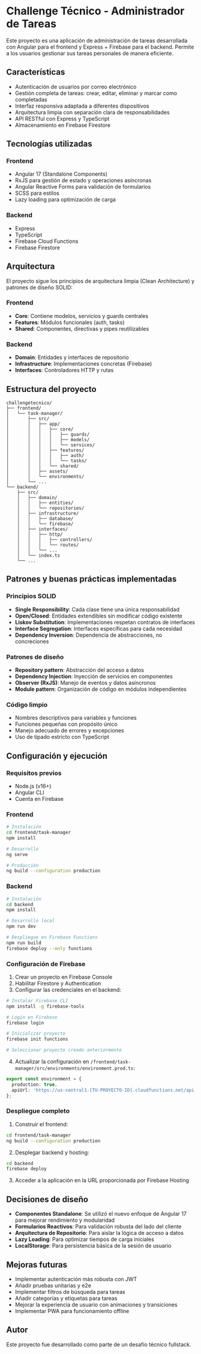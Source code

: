# Challenge Técnico - Administrador de Tareas

Este proyecto es una aplicación de administración de tareas desarrollada con Angular para el frontend y Express + Firebase para el backend. Permite a los usuarios gestionar sus tareas personales de manera eficiente.

## Características

- Autenticación de usuarios por correo electrónico
- Gestión completa de tareas: crear, editar, eliminar y marcar como completadas
- Interfaz responsiva adaptada a diferentes dispositivos
- Arquitectura limpia con separación clara de responsabilidades
- API RESTful con Express y TypeScript
- Almacenamiento en Firebase Firestore

## Tecnologías utilizadas

### Frontend

- Angular 17 (Standalone Components)
- RxJS para gestión de estado y operaciones asíncronas
- Angular Reactive Forms para validación de formularios
- SCSS para estilos
- Lazy loading para optimización de carga

### Backend

- Express
- TypeScript
- Firebase Cloud Functions
- Firebase Firestore

## Arquitectura

El proyecto sigue los principios de arquitectura limpia (Clean Architecture) y patrones de diseño SOLID:

### Frontend

- **Core**: Contiene modelos, servicios y guards centrales
- **Features**: Módulos funcionales (auth, tasks)
- **Shared**: Componentes, directivas y pipes reutilizables

### Backend

- **Domain**: Entidades y interfaces de repositorio
- **Infrastructure**: Implementaciones concretas (Firebase)
- **Interfaces**: Controladores HTTP y rutas

## Estructura del proyecto

```
challengetecnico/
├── frontend/
│   └── task-manager/
│       ├── src/
│       │   ├── app/
│       │   │   ├── core/
│       │   │   │   ├── guards/
│       │   │   │   ├── models/
│       │   │   │   └── services/
│       │   │   ├── features/
│       │   │   │   ├── auth/
│       │   │   │   └── tasks/
│       │   │   └── shared/
│       │   ├── assets/
│       │   └── environments/
│       └── ...
└── backend/
    ├── src/
    │   ├── domain/
    │   │   ├── entities/
    │   │   └── repositories/
    │   ├── infrastructure/
    │   │   ├── database/
    │   │   └── firebase/
    │   ├── interfaces/
    │   │   ├── http/
    │   │   │   ├── controllers/
    │   │   │   └── routes/
    │   │   └── ...
    │   └── index.ts
    └── ...
```

## Patrones y buenas prácticas implementadas

### Principios SOLID

- **Single Responsibility**: Cada clase tiene una única responsabilidad
- **Open/Closed**: Entidades extendibles sin modificar código existente
- **Liskov Substitution**: Implementaciones respetan contratos de interfaces
- **Interface Segregation**: Interfaces específicas para cada necesidad
- **Dependency Inversion**: Dependencia de abstracciones, no concreciones

### Patrones de diseño

- **Repository pattern**: Abstracción del acceso a datos
- **Dependency Injection**: Inyección de servicios en componentes
- **Observer (RxJS)**: Manejo de eventos y datos asíncronos
- **Module pattern**: Organización de código en módulos independientes

### Código limpio

- Nombres descriptivos para variables y funciones
- Funciones pequeñas con propósito único
- Manejo adecuado de errores y excepciones
- Uso de tipado estricto con TypeScript

## Configuración y ejecución

### Requisitos previos

- Node.js (v16+)
- Angular CLI
- Cuenta en Firebase

### Frontend

```bash
# Instalación
cd frontend/task-manager
npm install

# Desarrollo
ng serve

# Producción
ng build --configuration production
```

### Backend

```bash
# Instalación
cd backend
npm install

# Desarrollo local
npm run dev

# Despliegue en Firebase Functions
npm run build
firebase deploy --only functions
```

### Configuración de Firebase

1. Crear un proyecto en Firebase Console
2. Habilitar Firestore y Authentication
3. Configurar las credenciales en el backend:

```bash
# Instalar Firebase CLI
npm install -g firebase-tools

# Login en Firebase
firebase login

# Inicializar proyecto
firebase init functions

# Seleccionar proyecto creado anteriormente
```

4. Actualizar la configuración en `/frontend/task-manager/src/environments/environment.prod.ts`:

```typescript
export const environment = {
  production: true,
  apiUrl: 'https://us-central1-[TU-PROYECTO-ID].cloudfunctions.net/api'
};
```

### Despliegue completo

1. Construir el frontend:

```bash
cd frontend/task-manager
ng build --configuration production
```

2. Desplegar backend y hosting:

```bash
cd backend
firebase deploy
```

3. Acceder a la aplicación en la URL proporcionada por Firebase Hosting

## Decisiones de diseño

- **Componentes Standalone**: Se utilizó el nuevo enfoque de Angular 17 para mejorar rendimiento y modularidad
- **Formularios Reactivos**: Para validación robusta del lado del cliente
- **Arquitectura de Repositorio**: Para aislar la lógica de acceso a datos
- **Lazy Loading**: Para optimizar tiempos de carga iniciales
- **LocalStorage**: Para persistencia básica de la sesión de usuario

## Mejoras futuras

- Implementar autenticación más robusta con JWT
- Añadir pruebas unitarias y e2e
- Implementar filtros de búsqueda para tareas
- Añadir categorías y etiquetas para tareas
- Mejorar la experiencia de usuario con animaciones y transiciones
- Implementar PWA para funcionamiento offline

## Autor

Este proyecto fue desarrollado como parte de un desafío técnico fullstack.